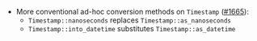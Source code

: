 *   More conventional ad-hoc conversion methods on `Timestamp`
    ([#1665](https://github.com/informalsystems/ibc-rs/pull/1665)):
    *   `Timestamp::nanoseconds` replaces `Timestamp::as_nanoseconds`
    *   `Timestamp::into_datetime` substitutes `Timestamp::as_datetime`

